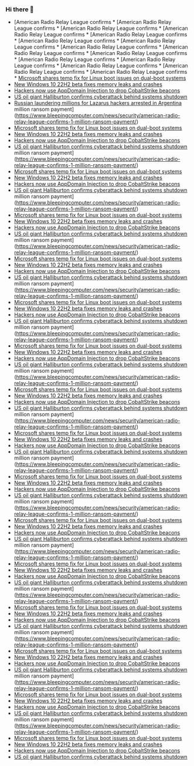 ### Hi there 👋

<!--START_SECTION:feed-->
* [American Radio Relay League confirms * [American Radio Relay League confirms * [American Radio Relay League confirms * [American Radio Relay League confirms * [American Radio Relay League confirms * [American Radio Relay League confirms * [American Radio Relay League confirms * [American Radio Relay League confirms * [American Radio Relay League confirms * [American Radio Relay League confirms * [American Radio Relay League confirms * [American Radio Relay League confirms * [American Radio Relay League confirms * [American Radio Relay League confirms * [American Radio Relay League confirms * [Microsoft shares temp fix for Linux boot issues on dual-boot systems](https://www.bleepingcomputer.com/news/microsoft/microsoft-shares-temp-fix-for-linux-boot-issues-on-dual-boot-systems/)
* [New Windows 10 22H2 beta fixes memory leaks and crashes](https://www.bleepingcomputer.com/news/microsoft/new-windows-10-22h2-beta-fixes-memory-leaks-and-crashes/)
* [Hackers now use AppDomain Injection to drop CobaltStrike beacons](https://www.bleepingcomputer.com/news/security/hackers-now-use-appdomain-injection-to-drop-cobaltstrike-beacons/)
* [US oil giant Halliburton confirms cyberattack behind systems shutdown](https://www.bleepingcomputer.com/news/security/us-oil-giant-halliburton-confirms-cyberattack-behind-systems-shutdown/)
* [Russian laundering millions for Lazarus hackers arrested in Argentina](https://www.bleepingcomputer.com/news/legal/russian-laundering-millions-for-lazarus-hackers-arrested-in-argentina/) million ransom payment](https://www.bleepingcomputer.com/news/security/american-radio-relay-league-confirms-1-million-ransom-payment/)
* [Microsoft shares temp fix for Linux boot issues on dual-boot systems](https://www.bleepingcomputer.com/news/microsoft/microsoft-shares-temp-fix-for-linux-boot-issues-on-dual-boot-systems/)
* [New Windows 10 22H2 beta fixes memory leaks and crashes](https://www.bleepingcomputer.com/news/microsoft/new-windows-10-22h2-beta-fixes-memory-leaks-and-crashes/)
* [Hackers now use AppDomain Injection to drop CobaltStrike beacons](https://www.bleepingcomputer.com/news/security/hackers-now-use-appdomain-injection-to-drop-cobaltstrike-beacons/)
* [US oil giant Halliburton confirms cyberattack behind systems shutdown](https://www.bleepingcomputer.com/news/security/us-oil-giant-halliburton-confirms-cyberattack-behind-systems-shutdown/) million ransom payment](https://www.bleepingcomputer.com/news/security/american-radio-relay-league-confirms-1-million-ransom-payment/)
* [Microsoft shares temp fix for Linux boot issues on dual-boot systems](https://www.bleepingcomputer.com/news/microsoft/microsoft-shares-temp-fix-for-linux-boot-issues-on-dual-boot-systems/)
* [New Windows 10 22H2 beta fixes memory leaks and crashes](https://www.bleepingcomputer.com/news/microsoft/new-windows-10-22h2-beta-fixes-memory-leaks-and-crashes/)
* [Hackers now use AppDomain Injection to drop CobaltStrike beacons](https://www.bleepingcomputer.com/news/security/hackers-now-use-appdomain-injection-to-drop-cobaltstrike-beacons/)
* [US oil giant Halliburton confirms cyberattack behind systems shutdown](https://www.bleepingcomputer.com/news/security/us-oil-giant-halliburton-confirms-cyberattack-behind-systems-shutdown/) million ransom payment](https://www.bleepingcomputer.com/news/security/american-radio-relay-league-confirms-1-million-ransom-payment/)
* [Microsoft shares temp fix for Linux boot issues on dual-boot systems](https://www.bleepingcomputer.com/news/microsoft/microsoft-shares-temp-fix-for-linux-boot-issues-on-dual-boot-systems/)
* [New Windows 10 22H2 beta fixes memory leaks and crashes](https://www.bleepingcomputer.com/news/microsoft/new-windows-10-22h2-beta-fixes-memory-leaks-and-crashes/)
* [Hackers now use AppDomain Injection to drop CobaltStrike beacons](https://www.bleepingcomputer.com/news/security/hackers-now-use-appdomain-injection-to-drop-cobaltstrike-beacons/)
* [US oil giant Halliburton confirms cyberattack behind systems shutdown](https://www.bleepingcomputer.com/news/security/us-oil-giant-halliburton-confirms-cyberattack-behind-systems-shutdown/) million ransom payment](https://www.bleepingcomputer.com/news/security/american-radio-relay-league-confirms-1-million-ransom-payment/)
* [Microsoft shares temp fix for Linux boot issues on dual-boot systems](https://www.bleepingcomputer.com/news/microsoft/microsoft-shares-temp-fix-for-linux-boot-issues-on-dual-boot-systems/)
* [New Windows 10 22H2 beta fixes memory leaks and crashes](https://www.bleepingcomputer.com/news/microsoft/new-windows-10-22h2-beta-fixes-memory-leaks-and-crashes/)
* [Hackers now use AppDomain Injection to drop CobaltStrike beacons](https://www.bleepingcomputer.com/news/security/hackers-now-use-appdomain-injection-to-drop-cobaltstrike-beacons/)
* [US oil giant Halliburton confirms cyberattack behind systems shutdown](https://www.bleepingcomputer.com/news/security/us-oil-giant-halliburton-confirms-cyberattack-behind-systems-shutdown/) million ransom payment](https://www.bleepingcomputer.com/news/security/american-radio-relay-league-confirms-1-million-ransom-payment/)
* [Microsoft shares temp fix for Linux boot issues on dual-boot systems](https://www.bleepingcomputer.com/news/microsoft/microsoft-shares-temp-fix-for-linux-boot-issues-on-dual-boot-systems/)
* [New Windows 10 22H2 beta fixes memory leaks and crashes](https://www.bleepingcomputer.com/news/microsoft/new-windows-10-22h2-beta-fixes-memory-leaks-and-crashes/)
* [Hackers now use AppDomain Injection to drop CobaltStrike beacons](https://www.bleepingcomputer.com/news/security/hackers-now-use-appdomain-injection-to-drop-cobaltstrike-beacons/)
* [US oil giant Halliburton confirms cyberattack behind systems shutdown](https://www.bleepingcomputer.com/news/security/us-oil-giant-halliburton-confirms-cyberattack-behind-systems-shutdown/) million ransom payment](https://www.bleepingcomputer.com/news/security/american-radio-relay-league-confirms-1-million-ransom-payment/)
* [Microsoft shares temp fix for Linux boot issues on dual-boot systems](https://www.bleepingcomputer.com/news/microsoft/microsoft-shares-temp-fix-for-linux-boot-issues-on-dual-boot-systems/)
* [New Windows 10 22H2 beta fixes memory leaks and crashes](https://www.bleepingcomputer.com/news/microsoft/new-windows-10-22h2-beta-fixes-memory-leaks-and-crashes/)
* [Hackers now use AppDomain Injection to drop CobaltStrike beacons](https://www.bleepingcomputer.com/news/security/hackers-now-use-appdomain-injection-to-drop-cobaltstrike-beacons/)
* [US oil giant Halliburton confirms cyberattack behind systems shutdown](https://www.bleepingcomputer.com/news/security/us-oil-giant-halliburton-confirms-cyberattack-behind-systems-shutdown/) million ransom payment](https://www.bleepingcomputer.com/news/security/american-radio-relay-league-confirms-1-million-ransom-payment/)
* [Microsoft shares temp fix for Linux boot issues on dual-boot systems](https://www.bleepingcomputer.com/news/microsoft/microsoft-shares-temp-fix-for-linux-boot-issues-on-dual-boot-systems/)
* [New Windows 10 22H2 beta fixes memory leaks and crashes](https://www.bleepingcomputer.com/news/microsoft/new-windows-10-22h2-beta-fixes-memory-leaks-and-crashes/)
* [Hackers now use AppDomain Injection to drop CobaltStrike beacons](https://www.bleepingcomputer.com/news/security/hackers-now-use-appdomain-injection-to-drop-cobaltstrike-beacons/)
* [US oil giant Halliburton confirms cyberattack behind systems shutdown](https://www.bleepingcomputer.com/news/security/us-oil-giant-halliburton-confirms-cyberattack-behind-systems-shutdown/) million ransom payment](https://www.bleepingcomputer.com/news/security/american-radio-relay-league-confirms-1-million-ransom-payment/)
* [Microsoft shares temp fix for Linux boot issues on dual-boot systems](https://www.bleepingcomputer.com/news/microsoft/microsoft-shares-temp-fix-for-linux-boot-issues-on-dual-boot-systems/)
* [New Windows 10 22H2 beta fixes memory leaks and crashes](https://www.bleepingcomputer.com/news/microsoft/new-windows-10-22h2-beta-fixes-memory-leaks-and-crashes/)
* [Hackers now use AppDomain Injection to drop CobaltStrike beacons](https://www.bleepingcomputer.com/news/security/hackers-now-use-appdomain-injection-to-drop-cobaltstrike-beacons/)
* [US oil giant Halliburton confirms cyberattack behind systems shutdown](https://www.bleepingcomputer.com/news/security/us-oil-giant-halliburton-confirms-cyberattack-behind-systems-shutdown/) million ransom payment](https://www.bleepingcomputer.com/news/security/american-radio-relay-league-confirms-1-million-ransom-payment/)
* [Microsoft shares temp fix for Linux boot issues on dual-boot systems](https://www.bleepingcomputer.com/news/microsoft/microsoft-shares-temp-fix-for-linux-boot-issues-on-dual-boot-systems/)
* [New Windows 10 22H2 beta fixes memory leaks and crashes](https://www.bleepingcomputer.com/news/microsoft/new-windows-10-22h2-beta-fixes-memory-leaks-and-crashes/)
* [Hackers now use AppDomain Injection to drop CobaltStrike beacons](https://www.bleepingcomputer.com/news/security/hackers-now-use-appdomain-injection-to-drop-cobaltstrike-beacons/)
* [US oil giant Halliburton confirms cyberattack behind systems shutdown](https://www.bleepingcomputer.com/news/security/us-oil-giant-halliburton-confirms-cyberattack-behind-systems-shutdown/) million ransom payment](https://www.bleepingcomputer.com/news/security/american-radio-relay-league-confirms-1-million-ransom-payment/)
* [Microsoft shares temp fix for Linux boot issues on dual-boot systems](https://www.bleepingcomputer.com/news/microsoft/microsoft-shares-temp-fix-for-linux-boot-issues-on-dual-boot-systems/)
* [New Windows 10 22H2 beta fixes memory leaks and crashes](https://www.bleepingcomputer.com/news/microsoft/new-windows-10-22h2-beta-fixes-memory-leaks-and-crashes/)
* [Hackers now use AppDomain Injection to drop CobaltStrike beacons](https://www.bleepingcomputer.com/news/security/hackers-now-use-appdomain-injection-to-drop-cobaltstrike-beacons/)
* [US oil giant Halliburton confirms cyberattack behind systems shutdown](https://www.bleepingcomputer.com/news/security/us-oil-giant-halliburton-confirms-cyberattack-behind-systems-shutdown/) million ransom payment](https://www.bleepingcomputer.com/news/security/american-radio-relay-league-confirms-1-million-ransom-payment/)
* [Microsoft shares temp fix for Linux boot issues on dual-boot systems](https://www.bleepingcomputer.com/news/microsoft/microsoft-shares-temp-fix-for-linux-boot-issues-on-dual-boot-systems/)
* [New Windows 10 22H2 beta fixes memory leaks and crashes](https://www.bleepingcomputer.com/news/microsoft/new-windows-10-22h2-beta-fixes-memory-leaks-and-crashes/)
* [Hackers now use AppDomain Injection to drop CobaltStrike beacons](https://www.bleepingcomputer.com/news/security/hackers-now-use-appdomain-injection-to-drop-cobaltstrike-beacons/)
* [US oil giant Halliburton confirms cyberattack behind systems shutdown](https://www.bleepingcomputer.com/news/security/us-oil-giant-halliburton-confirms-cyberattack-behind-systems-shutdown/) million ransom payment](https://www.bleepingcomputer.com/news/security/american-radio-relay-league-confirms-1-million-ransom-payment/)
* [Microsoft shares temp fix for Linux boot issues on dual-boot systems](https://www.bleepingcomputer.com/news/microsoft/microsoft-shares-temp-fix-for-linux-boot-issues-on-dual-boot-systems/)
* [New Windows 10 22H2 beta fixes memory leaks and crashes](https://www.bleepingcomputer.com/news/microsoft/new-windows-10-22h2-beta-fixes-memory-leaks-and-crashes/)
* [Hackers now use AppDomain Injection to drop CobaltStrike beacons](https://www.bleepingcomputer.com/news/security/hackers-now-use-appdomain-injection-to-drop-cobaltstrike-beacons/)
* [US oil giant Halliburton confirms cyberattack behind systems shutdown](https://www.bleepingcomputer.com/news/security/us-oil-giant-halliburton-confirms-cyberattack-behind-systems-shutdown/) million ransom payment](https://www.bleepingcomputer.com/news/security/american-radio-relay-league-confirms-1-million-ransom-payment/)
* [Microsoft shares temp fix for Linux boot issues on dual-boot systems](https://www.bleepingcomputer.com/news/microsoft/microsoft-shares-temp-fix-for-linux-boot-issues-on-dual-boot-systems/)
* [New Windows 10 22H2 beta fixes memory leaks and crashes](https://www.bleepingcomputer.com/news/microsoft/new-windows-10-22h2-beta-fixes-memory-leaks-and-crashes/)
* [Hackers now use AppDomain Injection to drop CobaltStrike beacons](https://www.bleepingcomputer.com/news/security/hackers-now-use-appdomain-injection-to-drop-cobaltstrike-beacons/)
* [US oil giant Halliburton confirms cyberattack behind systems shutdown](https://www.bleepingcomputer.com/news/security/us-oil-giant-halliburton-confirms-cyberattack-behind-systems-shutdown/) million ransom payment](https://www.bleepingcomputer.com/news/security/american-radio-relay-league-confirms-1-million-ransom-payment/)
* [Microsoft shares temp fix for Linux boot issues on dual-boot systems](https://www.bleepingcomputer.com/news/microsoft/microsoft-shares-temp-fix-for-linux-boot-issues-on-dual-boot-systems/)
* [New Windows 10 22H2 beta fixes memory leaks and crashes](https://www.bleepingcomputer.com/news/microsoft/new-windows-10-22h2-beta-fixes-memory-leaks-and-crashes/)
* [Hackers now use AppDomain Injection to drop CobaltStrike beacons](https://www.bleepingcomputer.com/news/security/hackers-now-use-appdomain-injection-to-drop-cobaltstrike-beacons/)
* [US oil giant Halliburton confirms cyberattack behind systems shutdown](https://www.bleepingcomputer.com/news/security/us-oil-giant-halliburton-confirms-cyberattack-behind-systems-shutdown/) million ransom payment](https://www.bleepingcomputer.com/news/security/american-radio-relay-league-confirms-1-million-ransom-payment/)
* [Microsoft shares temp fix for Linux boot issues on dual-boot systems](https://www.bleepingcomputer.com/news/microsoft/microsoft-shares-temp-fix-for-linux-boot-issues-on-dual-boot-systems/)
* [New Windows 10 22H2 beta fixes memory leaks and crashes](https://www.bleepingcomputer.com/news/microsoft/new-windows-10-22h2-beta-fixes-memory-leaks-and-crashes/)
* [Hackers now use AppDomain Injection to drop CobaltStrike beacons](https://www.bleepingcomputer.com/news/security/hackers-now-use-appdomain-injection-to-drop-cobaltstrike-beacons/)
* [US oil giant Halliburton confirms cyberattack behind systems shutdown](https://www.bleepingcomputer.com/news/security/us-oil-giant-halliburton-confirms-cyberattack-behind-systems-shutdown/)
<!--END_SECTION:feed-->

<!--
**frankenk/frankenk** is a ✨ _special_ ✨ repository because its `README.md` (this file) appears on your GitHub profile.

Here are some ideas to get you started:

- 🔭 I’m currently working on ...
- 🌱 I’m currently learning ...
- 👯 I’m looking to collaborate on ...
- 🤔 I’m looking for help with ...
- 💬 Ask me about ...
- 📫 How to reach me: ...
- 😄 Pronouns: ...
- ⚡ Fun fact: ...
-->



